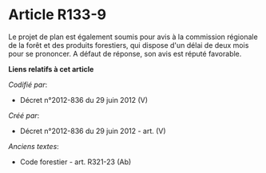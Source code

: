 # Article R133-9

Le projet de plan est également soumis pour avis à la commission régionale de la forêt et des produits forestiers, qui
dispose d'un délai de deux mois pour se prononcer. A défaut de réponse, son avis est réputé favorable.

**Liens relatifs à cet article**

_Codifié par_:

  - Décret n°2012-836 du 29 juin 2012 (V)

_Créé par_:

  - Décret n°2012-836 du 29 juin 2012 - art. (V)

_Anciens textes_:

  - Code forestier - art. R321-23 (Ab)

